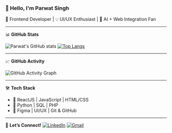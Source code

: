 ### 👋 Hello, I'm Parwat Singh
🚀 Frontend Developer | 💡 UI/UX Enthusiast | 🤖 AI + Web Integration Fan

---

📊 **GitHub Stats**

![Parwat's GitHub stats](https://github-readme-stats.vercel.app/api?username=parwatsinghpanwar&show_icons=true&theme=radical)
[![Top Langs](https://github-readme-stats.vercel.app/api/top-langs/?username=Parwatsinghpanwarlayout=compact&theme=radical)](https://github.com/anuraghazra/github-readme-stats)

---

📈 **GitHub Activity**

![GitHub Activity Graph](https://github-readme-activity-graph.cyclic.app/graph?username=Parwatsinghpanwar&theme=dracula)

---

🛠️ **Tech Stack**
- 🔹 ReactJS | JavaScript | HTML/CSS
- 🔹 Python | SQL | PHP
- 🔹 Figma | UI/UX | Git & GitHub

---

💬 **Let’s Connect!**
[![LinkedIn](https://img.shields.io/badge/-LinkedIn-blue?style=flat-square&logo=Linkedin&logoColor=white&link=https://linkedin.com/in/your-link)](https://linkedin.com/in/your-link)
[![Gmail](https://img.shields.io/badge/-Email-red?style=flat-square&logo=Gmail&logoColor=white&link=mailto:parwatpanwar8316@gmail.com)](mailto:parwatpanwar8316@gmail.com)

